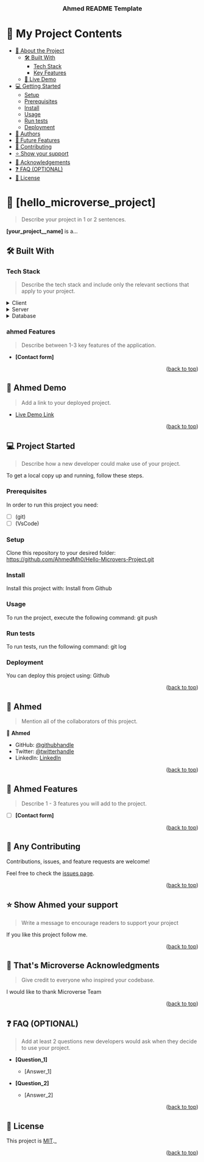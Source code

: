 <a name="readme-top"></a>

<div align="center">

  <h3><b>Ahmed README Template</b></h3>

</div>

# 📗 My Project Contents

- [📖 About the Project](#about-project)
  - [🛠 Built With](#built-with)
    - [Tech Stack](#tech-stack)
    - [Key Features](#key-features)
  - [🚀 Live Demo](#live-demo)
- [💻 Getting Started](#getting-started)
  - [Setup](#setup)
  - [Prerequisites](#prerequisites)
  - [Install](#install)
  - [Usage](#usage)
  - [Run tests](#run-tests)
  - [Deployment](#deployment)
- [👥 Authors](#authors)
- [🔭 Future Features](#future-features)
- [🤝 Contributing](#contributing)
- [⭐️ Show your support](#support)
- [🙏 Acknowledgements](#acknowledgements)
- [❓ FAQ (OPTIONAL)](#faq)
- [📝 License](#license)

# 📖 [hello_microverse_project] <a name="hello-microverse"></a>

> Describe your project in 1 or 2 sentences.

**[your_project__name]** is a...

## 🛠 Built With <a name="built-with"></a>

### Tech Stack <a name="tech-stack"></a>

> Describe the tech stack and include only the relevant sections that apply to your project.

<details>
  <summary>Client</summary>
  <ul>
    <li><a href="https://reactjs.org/">React.js</a></li>
  </ul>
</details>

<details>
  <summary>Server</summary>
  <ul>
    <li><a href="https://expressjs.com/">Express.js</a></li>
  </ul>
</details>

<details>
<summary>Database</summary>
  <ul>
    <li><a href="https://www.postgresql.org/">PostgreSQL</a></li>
  </ul>
</details>

### ahmed Features <a name="Ahmed-features"></a>

> Describe between 1-3 key features of the application.

- **[Contact form]**

<p align="right">(<a href="#readme-top">back to top</a>)</p>

## 🚀 Ahmed Demo <a name="Ahmed-demo"></a>

> Add a link to your deployed project.

- [Live Demo Link](https://google.com)

<p align="right">(<a href="#readme-top">back to top</a>)</p>

## 💻 Project Started <a name="project-started"></a>

> Describe how a new developer could make use of your project.

To get a local copy up and running, follow these steps.

### Prerequisites

In order to run this project you need:
- [ ] (git)
- [ ] (VsCode)
### Setup

Clone this repository to your desired folder:
https://github.com/AhmedMh0/Hello-Microvers-Project.git
### Install

Install this project with:
Install from Github
### Usage

To run the project, execute the following command:
git push

### Run tests

To run tests, run the following command:
git log

### Deployment

You can deploy this project using:
Github

<p align="right">(<a href="#readme-top">back to top</a>)</p>

## 👥 Ahmed <a name="authors"></a>

> Mention all of the collaborators of this project.

👤 **Ahmed**

- GitHub: [@githubhandle](https://github.com/AhmedMh0)
- Twitter: [@twitterhandle](https://github.com/AhmedMh0)
- LinkedIn: [LinkedIn](https://github.com/AhmedMh0)

<p align="right">(<a href="#readme-top">back to top</a>)</p>

## 🔭 Ahmed Features <a name="Ahmed-features"></a>

> Describe 1 - 3 features you will add to the project.

- [ ] **[Contact form]**

<p align="right">(<a href="#readme-top">back to top</a>)</p>

## 🤝 Any Contributing <a name="any-contributing"></a>

Contributions, issues, and feature requests are welcome!

Feel free to check the [issues page](https://github.com/AhmedMh0).

<p align="right">(<a href="#readme-top">back to top</a>)</p>

## ⭐️ Show Ahmed your support <a name="support"></a>

> Write a message to encourage readers to support your project

If you like this project follow me.

<p align="right">(<a href="#readme-top">back to top</a>)</p>

## 🙏 That's Microverse Acknowledgments <a name="acknowledgements"></a>

> Give credit to everyone who inspired your codebase.

I would like to thank Microverse Team

<p align="right">(<a href="#readme-top">back to top</a>)</p>

## ❓ FAQ (OPTIONAL) <a name="faq"></a>

> Add at least 2 questions new developers would ask when they decide to use your project.

- **[Question_1]**

  - [Answer_1]

- **[Question_2]**

  - [Answer_2]

<p align="right">(<a href="#readme-top">back to top</a>)</p>

## 📝 License <a name="license"></a>

This project is [MIT](MIT.md)._

<p align="right">(<a href="#readme-top">back to top</a>)</p>
